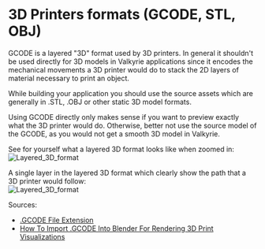 # 3D Printers formats (GCODE, STL, OBJ)

GCODE is a layered "3D" format used by 3D printers. In general it shouldn't be used directly for 3D models in Valkyrie applications since it encodes the mechanical movements a 3D printer would do to stack the 2D layers of material necessary to print an object.

While building your application you should use the source assets which are generally in .STL, .OBJ or other static 3D model formats.

Using GCODE directly only makes sense if you want to preview exactly what the 3D printer would do. Otherwise, better not use the source model of the GCODE, as you would not get a smooth 3D model in Valkyrie.

See for yourself what a layered 3D format looks like when zoomed in:  
![Layered_3D_format](https://cdn2.talansoft.com/ftp/img/tutorial_sample_images/Layered-3d-format.jpg)

A single layer in the layered 3D format which clearly show the path that a 3D printer would follow:  
![Layered_3D_format](https://cdn2.talansoft.com/ftp/img/tutorial_sample_images/3d-printer-path.jpg)

Sources:  
- [.GCODE File Extension](https://fileinfo.com/extension/gcode#:~:text=A%20GCODE%20file%20contains%20commands,printer%20should%20print%20a%20job.&text=GCODE%20files%20are%20created%20by,a%203D%20printer%20can%20read)
- [How To Import .GCODE Into Blender For Rendering 3D Print Visualizations](https://blender.stackexchange.com/questions/193086/how-to-import-gcode-into-blender-for-rendering-3d-print-visualizations)